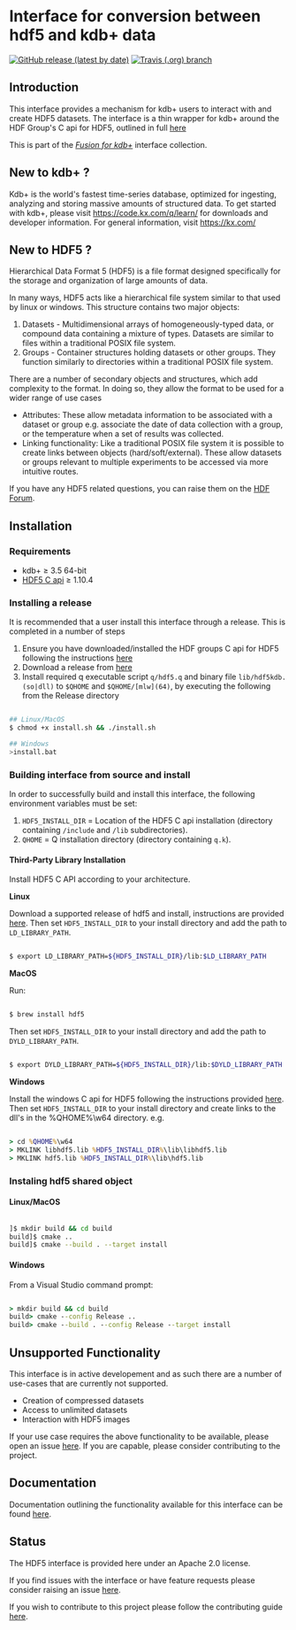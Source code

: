 # Interface for conversion between hdf5 and kdb+ data 

[![GitHub release (latest by date)](https://img.shields.io/github/v/release/kxsystems/hdf5?include_prereleases)](https://github.com/kxsystems/hdf5/releases) [![Travis (.org) branch](https://img.shields.io/travis/kxsystems/hdf5/master?label=travis%20build)](https://travis-ci.org/kxsystems/hdf5/branches)

## Introduction

This interface provides a mechanism for kdb+ users to interact with and create HDF5 datasets. The interface is a thin wrapper for kdb+ around the HDF Group's C api for HDF5, outlined in full [here](https://support.hdfgroup.org/HDF5/doc/RM/RM_H5Front.html)

This is part of the [_Fusion for kdb+_](http://code.kx.com/q/interfaces/fusion/) interface collection.

## New to kdb+ ?

Kdb+ is the world's fastest time-series database, optimized for ingesting, analyzing and storing massive amounts of structured data. To get started with kdb+, please visit https://code.kx.com/q/learn/ for downloads and developer information. For general information, visit https://kx.com/

## New to HDF5 ?

Hierarchical Data Format 5 (HDF5) is a file format designed specifically for the storage and organization of large amounts of data.

In many ways, HDF5 acts like a hierarchical file system similar to that used by linux or windows. This structure contains two major objects:

1. Datasets - Multidimensional arrays of homogeneously-typed data, or compound data containing a mixture of types. Datasets are similar to files within a traditional POSIX file system.
2. Groups - Container structures holding datasets or other groups. They function similarly to directories within a traditional POSIX file system.

There are a number of secondary objects and structures, which add complexity to the format. In doing so, they allow the format to be used for a wider range of use cases

* Attributes: These allow metadata information to be associated with a dataset or group e.g. associate the date of data collection with a group, or the temperature when a set of results was collected.
* Linking functionality: Like a traditional POSIX file system it is possible to create links between objects (hard/soft/external). These allow datasets or groups relevant to multiple experiments to be accessed via more intuitive routes.

If you have any HDF5 related questions, you can raise them on the [HDF Forum](https://forum.hdfgroup.org/).


## Installation

### Requirements

* kdb+ ≥ 3.5 64-bit
* [HDF5 C api](https://support.hdfgroup.org/HDF5/doc/H5.intro.html) ≥ 1.10.4

### Installing a release

It is recommended that a user install this interface through a release. This is completed in a number of steps

1. Ensure you have downloaded/installed the HDF groups C api for HDF5 following the instructions [here](https://github.com/KxSystems/hdf5#third-party-library-installation)
2. Download a release from [here](https://github.com/KxSystems/hdf5/releases)
3. Install required q executable script `q/hdf5.q` and binary file `lib/hdf5kdb.(so|dll)` to `$QHOME` and `$QHOME/[mlw](64)`, by executing the following from the Release directory

```bash

## Linux/MacOS
$ chmod +x install.sh && ./install.sh

## Windows
>install.bat

```

### Building interface from source and install

In order to successfully build and install this interface, the following environment variables must be set:

1. `HDF5_INSTALL_DIR` = Location of the HDF5 C api installation (directory containing `/include` and `/lib` subdirectories).
2. `QHOME` = Q installation directory (directory containing `q.k`).

#### Third-Party Library Installation

Install HDF5 C API according to your architecture.

**Linux**

Download a supported release of hdf5 and install, instructions are provided [here](https://support.hdfgroup.org/HDF5/HDF5-FAQ.html#10). Then set `HDF5_INSTALL_DIR` to your install directory and add the path to `LD_LIBRARY_PATH`.

```bash

$ export LD_LIBRARY_PATH=${HDF5_INSTALL_DIR}/lib:$LD_LIBRARY_PATH 

```

**MacOS**

Run:

```bash

$ brew install hdf5

```

Then set `HDF5_INSTALL_DIR` to your install directory and add the path to `DYLD_LIBRARY_PATH`.

```bash

$ export DYLD_LIBRARY_PATH=${HDF5_INSTALL_DIR}/lib:$DYLD_LIBRARY_PATH

```

**Windows**

Install the windows C api for HDF5 following the instructions provided [here](https://support.hdfgroup.org/HDF5/faq/windows.html). Then set `HDF5_INSTALL_DIR` to your install directory and create links to the dll's in the %QHOME%\w64 directory. e.g.

```bat

> cd %QHOME%\w64
> MKLINK libhdf5.lib %HDF5_INSTALL_DIR%\lib\libhdf5.lib
> MKLINK hdf5.lib %HDF5_INSTALL_DIR%\lib\hdf5.lib

```

### Instaling hdf5 shared object

#### Linux/MacOS

```bash

]$ mkdir build && cd build
build]$ cmake ..
build]$ cmake --build . --target install

```

#### Windows

From a Visual Studio command prompt:

```bat

> mkdir build && cd build
build> cmake --config Release ..
build> cmake --build . --config Release --target install

```

## Unsupported Functionality

This interface is in active developement and as such there are a number of use-cases that are currently not supported.

- Creation of compressed datasets
- Access to unlimited datasets
- Interaction with HDF5 images

If your use case requires the above functionality to be available, please open an issue [here](https://github.com/KxSystems/hdf5/issues). If you are capable, please consider contributing to the project.

## Documentation

Documentation outlining the functionality available for this interface can be found [here](https://code.kx.com/q/interfaces/hdf5).

## Status

The HDF5 interface is provided here under an Apache 2.0 license.

If you find issues with the interface or have feature requests please consider raising an issue [here](https://github.com/KxSystems/hdf5/issues).

If you wish to contribute to this project please follow the contributing guide [here](https://github.com/KxSystems/hdf5/blob/master/CONTRIBUTING.md).
